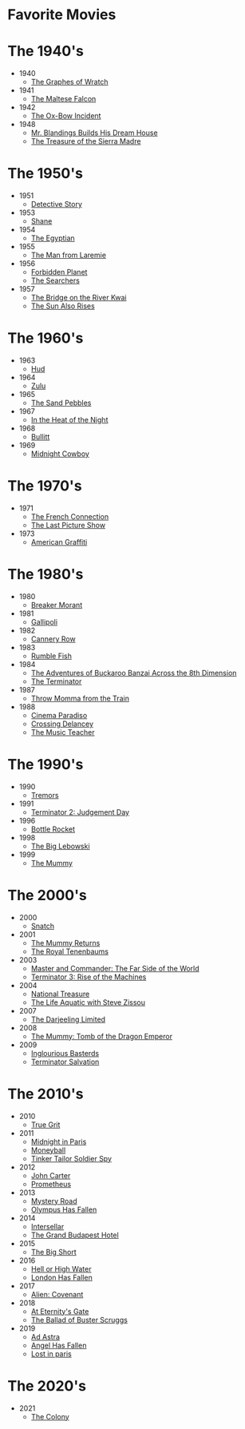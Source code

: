 # Favorite Movies #

# The 1940's #
* 1940
    * [The Graphes of Wratch](https://www.imdb.com/title/tt0032551/?ref_=fn_al_tt_1)
* 1941
    * [The Maltese Falcon](https://www.imdb.com/title/tt0033870/?ref_=nv_sr_srsg_0)
* 1942
    * [The Ox-Bow Incident](https://www.imdb.com/title/tt0036244/?ref_=nv_sr_srsg_0)
* 1948
    * [Mr. Blandings Builds His Dream House](https://www.imdb.com/title/tt0040613/?ref_=fn_al_tt_1)
    * [The Treasure of the Sierra Madre](https://www.imdb.com/title/tt0040897/?ref_=nv_sr_srsg_0)

# The 1950's #
* 1951
    * [Detective Story](https://www.imdb.com/title/tt0043465/?ref_=fn_al_tt_1)
* 1953
    * [Shane](https://www.imdb.com/title/tt0046303/?ref_=nv_sr_srsg_6)
* 1954
    * [The Egyptian](https://www.imdb.com/title/tt0046949/?ref_=nv_sr_srsg_0)
* 1955
    * [The Man from Laremie](https://www.imdb.com/title/tt0048342/?ref_=nv_sr_srsg_0)
* 1956
    * [Forbidden Planet](https://www.imdb.com/title/tt0049223/?ref_=nv_sr_srsg_0)
    * [The Searchers](https://www.imdb.com/title/tt0049730/?ref_=nv_sr_srsg_0)
* 1957
    * [The Bridge on the River Kwai](https://www.imdb.com/title/tt0050212/?ref_=nv_sr_srsg_0)
    * [The Sun Also Rises](https://www.imdb.com/title/tt0051028/?ref_=fn_al_tt_1)

# The 1960's #
* 1963
    * [Hud](https://www.imdb.com/title/tt0057163/?ref_=fn_al_tt_1)
* 1964
    * [Zulu](https://www.imdb.com/title/tt0058777/?ref_=nv_sr_srsg_0)
* 1965
    * [The Sand Pebbles](https://www.imdb.com/title/tt0060934/?ref_=nv_sr_srsg_0)
* 1967
    * [In the Heat of the Night](https://www.imdb.com/title/tt0061811/?ref_=fn_al_tt_2)
* 1968
    * [Bullitt](https://www.imdb.com/title/tt0062765/?ref_=nv_sr_srsg_0)
* 1969
    * [Midnight Cowboy](https://www.imdb.com/title/tt0064665/?ref_=nv_sr_srsg_0)

# The 1970's #
* 1971
    * [The French Connection](https://www.imdb.com/title/tt0067116/?ref_=nv_sr_srsg_0)
    * [The Last Picture Show](https://www.imdb.com/title/tt0067328/?ref_=nv_sr_srsg_0)
* 1973
    * [American Graffiti](https://www.imdb.com/title/tt0069704/?ref_=nv_sr_srsg_0)

# The 1980's #
* 1980
    * [Breaker Morant](https://www.imdb.com/title/tt0080310/?ref_=tt_urv)
* 1981
    * [Gallipoli](https://www.imdb.com/title/tt0082432/?ref_=nv_sr_srsg_0)
* 1982
    * [Cannery Row](https://www.imdb.com/title/tt0083717/?ref_=nv_sr_srsg_0)
* 1983
    * [Rumble Fish](https://www.imdb.com/title/tt0086216/?ref_=nv_sr_srsg_0)
* 1984
    * [The Adventures of Buckaroo Banzai Across the 8th Dimension](https://www.imdb.com/title/tt0086856/?ref_=nv_sr_srsg_0)
    * [The Terminator](https://www.imdb.com/title/tt0088247/?ref_=nv_sr_srsg_0)
* 1987
    * [Throw Momma from the Train](https://www.imdb.com/title/tt0094142/?ref_=nv_sr_srsg_0)
* 1988
    * [Cinema Paradiso](https://www.imdb.com/title/tt0095765/)
    * [Crossing Delancey](https://www.imdb.com/title/tt0094921/?ref_=nv_sr_srsg_3)
    * [The Music Teacher](https://www.imdb.com/title/tt0095606/?ref_=fn_al_tt_2)

# The 1990's #
* 1990
    * [Tremors](https://www.imdb.com/title/tt2582782/?ref_=nv_sr_srsg_0)
* 1991
    * [Terminator 2: Judgement Day](https://www.imdb.com/title/tt0103064/?ref_=tt_sims_tt_i_1)
* 1996
    * [Bottle Rocket](https://www.imdb.com/title/tt2278388/?ref_=nv_sr_srsg_2)
* 1998
    * [The Big Lebowski](https://www.imdb.com/title/tt0118715/?ref_=nv_sr_srsg_0)
* 1999
    * [The Mummy](https://www.imdb.com/title/tt0120616/?ref_=fn_al_tt_1)

# The 2000's #
* 2000
    * [Snatch](https://www.imdb.com/title/tt0208092/?ref_=nv_sr_srsg_0)
* 2001
    * [The Mummy Returns](https://www.imdb.com/title/tt0209163/?ref_=nv_sr_srsg_0)
    * [The Royal Tenenbaums](https://www.imdb.com/title/tt0265666/?ref_=nv_sr_srsg_3)
* 2003
    * [Master and Commander: The Far Side of the World](https://www.imdb.com/title/tt0311113/)
    * [Terminator 3: Rise of the Machines](https://www.imdb.com/title/tt0181852/?ref_=nv_sr_srsg_0)
* 2004
    * [National Treasure](https://www.imdb.com/title/tt0368891/?ref_=fn_al_tt_1)
    * [The Life Aquatic with Steve Zissou](https://www.imdb.com/title/tt0362270/?ref_=fn_al_tt_1)
* 2007
    * [The Darjeeling Limited](https://www.imdb.com/title/tt0838221/)
* 2008
    * [The Mummy: Tomb of the Dragon Emperor](https://www.imdb.com/title/tt0859163/?ref_=nv_sr_srsg_0)
* 2009
    * [Inglourious Basterds](https://www.imdb.com/title/tt0361748/)
    * [Terminator Salvation](https://www.imdb.com/title/tt0438488/?ref_=tt_sims_tt_i_1)

# The 2010's #
* 2010
    * [True Grit](https://www.imdb.com/title/tt1403865/?ref_=nv_sr_srsg_0)
* 2011
    * [Midnight in Paris](https://www.imdb.com/title/tt1605783/?ref_=nv_sr_srsg_0)
    * [Moneyball](https://www.imdb.com/title/tt1210166/?ref_=nv_sr_srsg_0)
    * [Tinker Tailor Soldier Spy](https://www.imdb.com/title/tt1340800/?ref_=nv_sr_srsg_0)
* 2012
    * [John Carter](https://www.imdb.com/title/tt0401729/?ref_=fn_al_tt_1)
    * [Prometheus](https://www.imdb.com/title/tt1446714/?ref_=nv_sr_srsg_0)
* 2013
    * [Mystery Road](https://www.imdb.com/title/tt2236054/?ref_=fn_al_tt_2)
    * [Olympus Has Fallen](https://www.imdb.com/title/tt2302755/?ref_=nv_sr_srsg_0)
* 2014
    * [Intersellar](https://www.imdb.com/title/tt0816692/)
    * [The Grand Budapest Hotel](https://www.imdb.com/title/tt2278388/?ref_=nv_sr_srsg_2)
* 2015
    * [The Big Short](https://www.imdb.com/title/tt1596363/?ref_=fn_al_tt_1)
* 2016
    * [Hell or High Water](https://www.imdb.com/title/tt2582782/?ref_=nv_sr_srsg_0)
    * [London Has Fallen](https://www.imdb.com/title/tt3300542/?ref_=tt_sims_tt_i_1)
* 2017
    * [Alien: Covenant](https://www.imdb.com/title/tt2316204/?ref_=tt_sims_tt_i_1)
* 2018
    * [At Eternity's Gate](https://www.imdb.com/title/tt6938828/?ref_=fn_al_tt_1)
    * [The Ballad of Buster Scruggs](https://www.imdb.com/title/tt6412452/?ref_=nv_sr_srsg_0)
* 2019
    * [Ad Astra](https://www.imdb.com/title/tt2935510/?ref_=nv_sr_srsg_6)
    * [Angel Has Fallen](https://www.imdb.com/title/tt6189022/?ref_=tt_sims_tt_i_2)
    * [Lost in paris](https://www.imdb.com/title/tt10956304/?ref_=nv_sr_srsg_3)

# The 2020's #
* 2021
    * [The Colony](https://www.imdb.com/title/tt6506264/?ref_=nv_sr_srsg_7)
